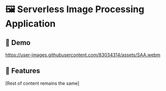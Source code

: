 # 🖼️ Serverless Image Processing Application

## 🎥 Demo

https://user-images.githubusercontent.com/83034314/assets/SAA.webm

## 🎯 Features

[Rest of content remains the same]